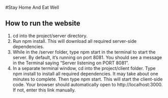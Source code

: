 #Stay Home And Eat Well
## How to run the website
1. cd into the project/server directory.
2. Run npm install. This will download all required server-side dependencies.
3. While in the /server folder, type npm start in the terminal to start the server. 
By default, it’s running on port 8081. You should see a message in the Terminal saying “Server listening on PORT 8081”. 
4. In a separate terminal window, cd into the project/client folder. Type npm install to install all required dependencies. It may take about one minutes to complete. Then type npm start. This will start the client-side code. 
Your browser should automatically open to http://localhost:3000. If not, enter this link manually.

